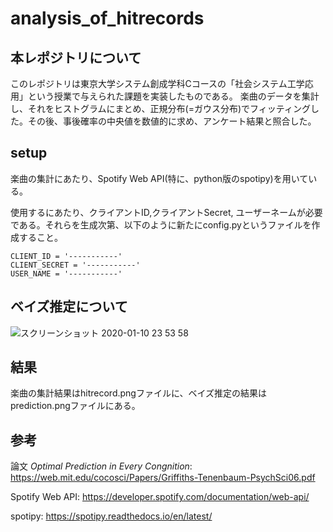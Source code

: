 # analysis_of_hitrecords

## 本レポジトリについて
このレポジトリは東京大学システム創成学科Cコースの「社会システム工学応用」という授業で与えられた課題を実装したものである。
楽曲のデータを集計し、それをヒストグラムにまとめ、正規分布(=ガウス分布)でフィッティングした。その後、事後確率の中央値を数値的に求め、アンケート結果と照合した。

## setup
楽曲の集計にあたり、Spotify Web API(特に、python版のspotipy)を用いている。  

使用するにあたり、クライアントID,クライアントSecret, ユーザーネームが必要である。それらを生成次第、以下のように新たにconfig.pyというファイルを作成すること。
```
CLIENT_ID = '-----------'
CLIENT_SECRET = '-----------'
USER_NAME = '-----------'

```

## ベイズ推定について

![スクリーンショット 2020-01-10 23 53 58](https://user-images.githubusercontent.com/32972443/72162141-bf2afb00-3404-11ea-935c-45717877d89a.png)


## 結果

楽曲の集計結果はhitrecord.pngファイルに、ベイズ推定の結果はprediction.pngファイルにある。

## 参考

論文 *Optimal Prediction in Every Congnition*: https://web.mit.edu/cocosci/Papers/Griffiths-Tenenbaum-PsychSci06.pdf

Spotify Web API: https://developer.spotify.com/documentation/web-api/  

spotipy: https://spotipy.readthedocs.io/en/latest/
